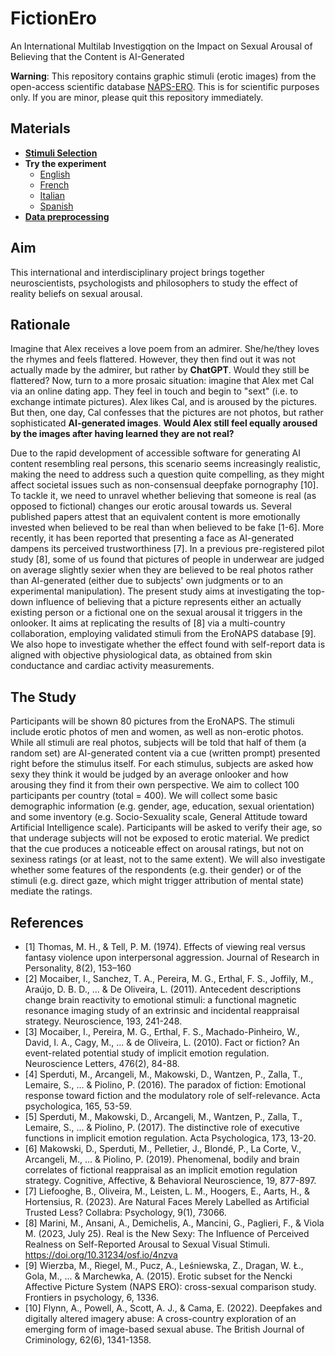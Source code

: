 # FictionEro

An International Multilab Investigqtion on the Impact on Sexual Arousal of Believing that the Content is AI-Generated

**Warning**: This repository contains graphic stimuli (erotic images) from the open-access scientific database [NAPS-ERO](https://www.frontiersin.org/articles/10.3389/fpsyg.2015.01336/full). This is for scientific purposes only. If you are minor, please quit this repository immediately.

## Materials

- [**Stimuli Selection**](https://realitybending.github.io/FictionEro/experiment/stimuli_selection/selection.html)
- **Try the experiment**
  - [English](https://realitybending.github.io/FictionEro/experiment/english?exp=readme&lang=en)
  - [French](https://realitybending.github.io/FictionEro/experiment/french?exp=readme&lang=fr)
  - [Italian](https://realitybending.github.io/FictionEro/experiment/italian?exp=readme&lang=it)
  - [Spanish](https://realitybending.github.io/FictionEro/experiment/spanish?exp=readme&lang=es)
- [**Data preprocessing**](https://realitybending.github.io/FictionEro/analysis/1_cleaning.html)

## Aim

This international and interdisciplinary project brings together neuroscientists, psychologists and philosophers to study the effect of reality beliefs on sexual arousal.

## Rationale

Imagine that Alex receives a love poem from an admirer. She/he/they loves the rhymes and feels flattered.
However, they then find out it was not actually made by the admirer, but rather by **ChatGPT**. Would they still be flattered?
Now, turn to a more prosaic situation: imagine that Alex met Cal via an online dating app. They feel in touch and begin to "sext" (i.e. to exchange intimate pictures).
Alex likes Cal, and is aroused by the pictures. But then, one day, Cal confesses that the pictures are not photos, but rather sophisticated **AI-generated images**.
**Would Alex still feel equally aroused by the images after having learned they are not real?**

Due to the rapid development of accessible software for generating AI content resembling real persons, this scenario seems increasingly realistic, making the need to address such a question quite compelling, as they might affect societal issues such as non-consensual deepfake pornography [10].
To tackle it, we need to unravel whether believing that someone is real (as opposed to fictional) changes our erotic arousal towards us.
Several published papers attest that an equivalent content is more emotionally invested when believed to be real than when believed to be fake [1-6].
More recently, it has been reported that presenting a face as AI-generated dampens its perceived trustworthiness [7].
In a previous pre-registered pilot study [8], some of us found that pictures of people in underwear are judged on average slightly sexier when they are believed to be real photos rather than AI-generated (either due to subjects' own judgments or to an experimental manipulation).
The present study aims at investigating the top-down influence of believing that a picture represents either an actually existing person or a fictional one on the sexual arousal it triggers in the onlooker.
It aims at replicating the results of [8] via a multi-country collaboration, employing validated stimuli from the EroNAPS database [9].
We also hope to investigate whether the effect found with self-report data is aligned with objective physiological data, as obtained from skin conductance and cardiac activity measurements.

## The Study

Participants will be shown 80 pictures from the EroNAPS. The stimuli include erotic photos of men and women, as well as non-erotic photos.
While all stimuli are real photos, subjects will be told that half of them (a random set) are AI-generated content via a cue (written prompt) presented right before the stimulus itself.
For each stimulus, subjects are asked how sexy they think it would be judged by an average onlooker and how arousing they find it from their own perspective.
We aim to collect 100 participants per country (total = 400).
We will collect some basic demographic information (e.g. gender, age, education, sexual orientation) and some inventory (e.g. Socio-Sexuality scale, General Attitude toward Artificial Intelligence scale).
Participants will be asked to verify their age, so that underage subjects will not be exposed to erotic material.
We predict that the cue produces a noticeable effect on arousal ratings, but not on sexiness ratings (or at least, not to the same extent).
We will also investigate whether some features of the respondents (e.g. their gender) or of the stimuli (e.g. direct gaze, which might trigger attribution of mental state) mediate the ratings.

## References
- [1] Thomas, M. H., & Tell, P. M. (1974). Effects of viewing real versus fantasy violence upon interpersonal aggression. Journal of Research in Personality, 8(2), 153–160
- [2] Mocaiber, I., Sanchez, T. A., Pereira, M. G., Erthal, F. S., Joffily, M., Araújo, D. B. D., ... & De Oliveira, L. (2011). Antecedent descriptions change brain reactivity to emotional stimuli: a functional magnetic resonance imaging study of an extrinsic and incidental reappraisal strategy. Neuroscience, 193, 241-248.
- [3] Mocaiber, I., Pereira, M. G., Erthal, F. S., Machado-Pinheiro, W., David, I. A., Cagy, M., ... & de Oliveira, L. (2010). Fact or fiction? An event-related potential study of implicit emotion regulation. Neuroscience Letters, 476(2), 84-88.
- [4] Sperduti, M., Arcangeli, M., Makowski, D., Wantzen, P., Zalla, T., Lemaire, S., ... & Piolino, P. (2016). The paradox of fiction: Emotional response toward fiction and the modulatory role of self-relevance. Acta psychologica, 165, 53-59.
- [5] Sperduti, M., Makowski, D., Arcangeli, M., Wantzen, P., Zalla, T., Lemaire, S., ... & Piolino, P. (2017). The distinctive role of executive functions in implicit emotion regulation. Acta Psychologica, 173, 13-20.
- [6] Makowski, D., Sperduti, M., Pelletier, J., Blondé, P., La Corte, V., Arcangeli, M., ... & Piolino, P. (2019). Phenomenal, bodily and brain correlates of fictional reappraisal as an implicit emotion regulation strategy. Cognitive, Affective, & Behavioral Neuroscience, 19, 877-897.
- [7] Liefooghe, B., Oliveira, M., Leisten, L. M., Hoogers, E., Aarts, H., & Hortensius, R. (2023). Are Natural Faces Merely Labelled as Artificial Trusted Less? Collabra: Psychology, 9(1), 73066.
- [8] Marini, M., Ansani, A., Demichelis, A., Mancini, G., Paglieri, F., & Viola M. (2023, July 25). Real is the New Sexy: The Influence of Perceived Realness on Self-Reported Arousal to Sexual Visual Stimuli. https://doi.org/10.31234/osf.io/4nzva
- [9] Wierzba, M., Riegel, M., Pucz, A., Leśniewska, Z., Dragan, W. Ł., Gola, M., ... & Marchewka, A. (2015). Erotic subset for the Nencki Affective Picture System (NAPS ERO): cross-sexual comparison study. Frontiers in psychology, 6, 1336.
- [10] Flynn, A., Powell, A., Scott, A. J., & Cama, E. (2022). Deepfakes and digitally altered imagery abuse: A cross-country exploration of an emerging form of image-based sexual abuse. The British Journal of Criminology, 62(6), 1341-1358.
